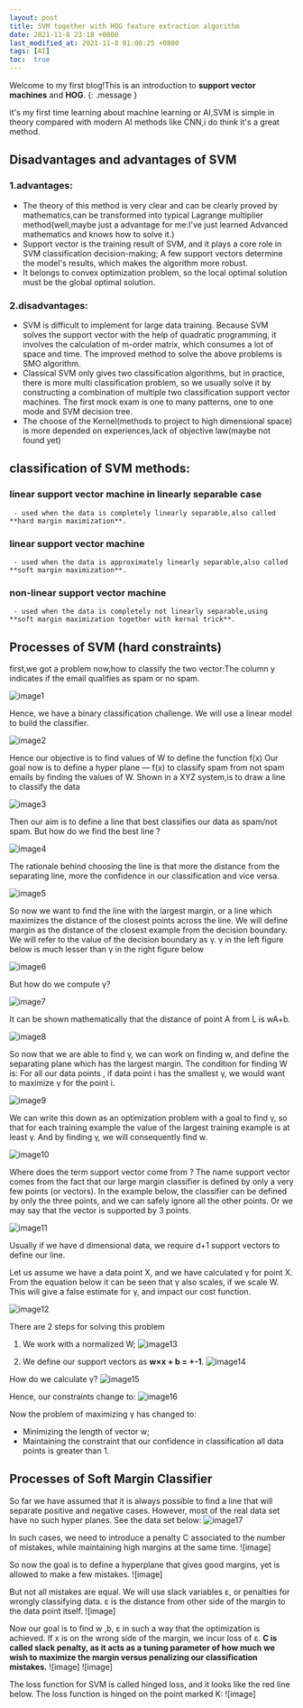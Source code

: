 ```yaml
---
layout: post
title: SVM together with HOG feature extraction algorithm
date: 2021-11-8 23:18 +0800
last_modified_at: 2021-11-8 01:08:25 +0800
tags: [AI]
toc:  true
---
```

Welcome to my first blog!This is an introduction to **support vector machines** and **HOG**.
{: .message }

it's my first time learning about machine learning or AI,SVM is simple in theory compared with modern AI methods like CNN,i do think it's a great method.
## Disadvantages and advantages of SVM

### 1.advantages:
  - The theory of this method is very clear and can be clearly proved by mathematics,can be transformed into typical Lagrange multiplier method(well,maybe just a advantage for me:I've just learned Advanced mathematics and knows how to solve it.)
  - Support vector is the training result of SVM, and it plays a core role in SVM classification decision-making; A few support vectors determine the model's results, which makes the algorithm more robust.
  - It belongs to convex optimization problem, so the local optimal solution must be the global optimal solution.
### 2.disadvantages:
  - SVM is difficult to implement for large data training. Because SVM solves the support vector with the help of quadratic programming, it involves the calculation of m-order matrix, which consumes a lot of space and time. The improved method to solve the above problems is SMO algorithm.
  - Classical SVM only gives two classification algorithms, but in practice, there is more multi classification problem, so we usually solve it by constructing a combination of multiple two classification support vector machines. The first mock exam is one to many patterns, one to one mode and SVM decision tree.
  - The choose of the Kernel(methods to project to high dimensional space) is more depended on experiences,lack of objective law(maybe not found yet)
 
## classification of SVM methods:
  ### linear support vector machine in linearly separable case
     - used when the data is completely linearly separable,also called **hard margin maximization**.
  ### linear support vector machine
     - used when the data is approximately linearly separable,also called **soft margin maximization**.
  ### non-linear support vector machine
     - used when the data is completely not linearly separable,using **soft margin maximization together with kernal trick**.
  
## Processes of SVM (hard constraints)

first,we got a problem now,how to classify the two vector:The column y indicates if the email qualifies as spam or no spam.

![image1](https://s3.bmp.ovh/imgs/2022/01/263690e569eb59bc.png)

Hence, we have a binary classification challenge. We will use a linear model to build the classifier.

![image2](https://s3.bmp.ovh/imgs/2022/01/04eb5d3d298e796a.png)

Hence our objective is to find values of W to define the function f(x)
Our goal now is to define a hyper plane — f(x) to classify spam from not spam emails by finding the values of W.
Shown in a XYZ system,is to draw a line to classify the data

![image3](https://s3.bmp.ovh/imgs/2022/01/57c280e847b34e57.png)

Then our aim is to define a line that best classifies our data as spam/not spam.
But how do we find the best line ?

![image4](https://s3.bmp.ovh/imgs/2022/01/28bf0bd7f028eb83.png)

The rationale behind choosing the line is that more the distance from the separating line, more the confidence in our classification and vice versa.

![image5](https://s3.bmp.ovh/imgs/2022/01/30147438341d0b50.png)

So now we want to find the line with the largest margin, or a line which maximizes the distance of the closest points across the line.
We will define margin as the distance of the closest example from the decision boundary. We will refer to the value of the decision boundary as γ.
γ in the left figure below is much lesser than γ in the right figure below

![image6](https://s3.bmp.ovh/imgs/2022/01/096c9f9b0126be10.png)

But how do we compute γ?

![image7](https://s3.bmp.ovh/imgs/2022/01/1f1536dcc2f2a1b1.png)

It can be shown mathematically that the distance of point A from L is wA+b.

![image8](https://s3.bmp.ovh/imgs/2022/01/fb08391f61f5c88d.png)

So now that we are able to find γ, we can work on finding w, and define the separating plane which has the largest margin.
The condition for finding W is:
For all our data points , if data point i has the smallest γ, we would want to maximize γ for the point i.

![image9](https://s3.bmp.ovh/imgs/2022/01/bcd080103d13a68f.png)

We can write this down as an optimization problem with a goal to find γ, so that for each training example the value of the largest training example is at least γ. And by finding γ, we will consequently find w.

![image10](https://s3.bmp.ovh/imgs/2022/01/70f86a4b8c3fe5b7.png)

Where does the term support vector come from ?
The name support vector comes from the fact that our large margin classifier is defined by only a very few points (or vectors).
In the example below, the classifier can be defined by only the three points, and we can safely ignore all the other points. Or we may say that the vector is supported by 3 points.

![image11](https://s3.bmp.ovh/imgs/2022/01/7ae66406a034f6a3.png)

Usually if we have d dimensional data, we require d+1 support vectors to define our line.

Let us assume we have a data point X, and we have calculated γ for point X.
From the equation below it can be seen that γ also scales, if we scale W. This will give a false estimate for γ, and impact our cost function.

![image12](https://s3.bmp.ovh/imgs/2022/01/1ba1332428ddb7c9.png)

There are 2 steps for solving this problem
1. We work with a normalized W;
![image13](https://s3.bmp.ovh/imgs/2022/01/b612df693ba73119.png)

2. We define our support vectors as **w×x + b = +-1**.
![image14](https://s3.bmp.ovh/imgs/2022/01/b5e8a99e7ae32c19.png)

How do we calculate γ?
![image15](https://s3.bmp.ovh/imgs/2022/01/c457c1a99505407b.png)

Hence, our constraints change to:
![image16](https://s3.bmp.ovh/imgs/2022/01/0557a8f62b30ba5b.png)

Now the problem of maximizing γ has changed to:
  - Minimizing the length of vector w; 
  - Maintaining the constraint that our confidence in classification all data points is greater than 1.
  
## Processes of Soft Margin Classifier

So far we have assumed that it is always possible to find a line that will separate positive and negative cases. However, most of the real data set have no such hyper planes. See the data set below:
![image17]()

In such cases, we need to introduce a penalty C associated to the number of mistakes, while maintaining high margins at the same time.
![image]

So now the goal is to define a hyperplane that gives good margins, yet is allowed to make a few mistakes.
![image]

But not all mistakes are equal. We will use slack variables ε, or penalties for wrongly classifying data.
ε is the distance from other side of the margin to the data point itself.
![image]

Now our goal is to find w ,b, ε in such a way that the optimization is achieved. If x is on the wrong side of the margin, we incur loss of ε.
**C is called slack penalty, as it acts as a tuning parameter of how much we wish to maximize the margin versus penalizing our classification mistakes.**
![image]
![image]

The loss function for SVM is called hinged loss, and it looks like the red line below. The loss function is hinged on the point marked K:
![image]




